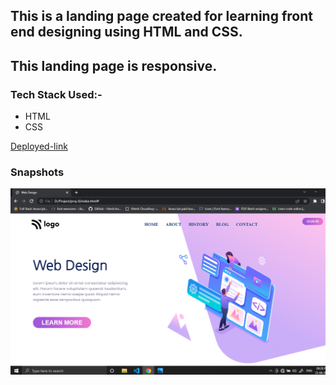 ## This is a landing page created for learning front end designing using HTML and CSS.

## This landing page is responsive.

###  Tech Stack Used:-
  -  HTML
-   CSS

[Deployed-link](https://my-web-design-landing-pag.netlify.app/)

### Snapshots

![Image](images/Screenshot%20(443).png)